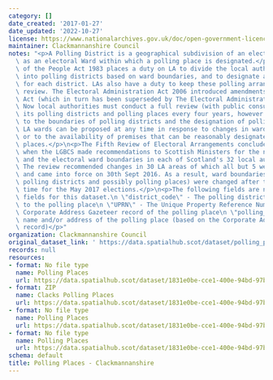 ```yaml
---
category: []
date_created: '2017-01-27'
date_updated: '2022-10-27'
license: https://www.nationalarchives.gov.uk/doc/open-government-licence/version/3/
maintainer: Clackmannanshire Council
notes: "<p>A Polling District is a geographical subdivision of an electoral area such\
  \ as an electoral Ward within which a polling place is designated.</p>\n<p>The Representation\
  \ of the People Act 1983 places a duty on LA to divide the local authority area\
  \ into polling districts based on ward boundaries, and to designate a polling place\
  \ for each district. LAs also have a duty to keep these polling arrangements under\
  \ review. The Electoral Administration Act 2006 introduced amendments to the 1983\
  \ Act (which in turn has been superseded by The Electoral Administration Act 2013).\
  \ Now local authorities must conduct a full review (with public consultation) of\
  \ its polling districts and polling places every four years, however adjustments\
  \ to the boundaries of polling districts and the designation of polling places within\
  \ LA wards can be proposed at any time in response to changes in ward boundaries\
  \ or to the availability of premises that can be reasonably designated as polling\
  \ places.</p>\n<p>The Fifth Review of Electoral Arrangements concluded in May 2016\
  \ when the LGBCS made recommendations to Scottish Ministers for the number of Councillors\
  \ and the electoral ward boundaries in each of Scotland's 32 local authorities.\
  \ The review recommended changes in 30 LA areas of which all but 5 were accepted\
  \ and came into force on 30th Sept 2016. As a result, ward boundaries (and therefore\
  \ polling districts and possibly polling places) were changed after this date in\
  \ time for the May 2017 elections.</p>\n<p>The following fields are now MANDATORY\
  \ fields for this dataset.\n \"district_code\" - The polling district code linked\
  \ to the polling place\n \"UPRN\" - The Unique Property Reference Number for the\
  \ Corporate Address Gazeteer record of the polling place\n \"polling_place\" - The\
  \ name and/or address of the polling place (based on the Corporate Address Gazeteer\
  \ record)</p>"
organization: Clackmannanshire Council
original_dataset_link: ' https://data.spatialhub.scot/dataset/polling_places-cl'
records: null
resources:
- format: No file type
  name: Polling Places
  url: https://data.spatialhub.scot/dataset/1831e0be-cce1-400e-94bd-97bc3d060e05/resource/b57d1266-2522-4467-82d0-e231ae257bec/download/polling-places.gpkg
- format: ZIP
  name: Clacks Polling Places
  url: https://data.spatialhub.scot/dataset/1831e0be-cce1-400e-94bd-97bc3d060e05/resource/94bcbc90-57e7-466a-8aac-b9ee05fd0e06/download/polling-places.zip
- format: No file type
  name: Polling Places
  url: https://data.spatialhub.scot/dataset/1831e0be-cce1-400e-94bd-97bc3d060e05/resource/23442a12-b469-432b-9fd8-467ef94ca8e4/download/spatialhubpollingplaces.gpkg
- format: No file type
  name: Polling Places
  url: https://data.spatialhub.scot/dataset/1831e0be-cce1-400e-94bd-97bc3d060e05/resource/5d38dcd0-dbe5-44f0-8132-6f2867b8e189/download/clacks_pollingplaces.gpkg
schema: default
title: Polling Places - Clackmannanshire
---
```

